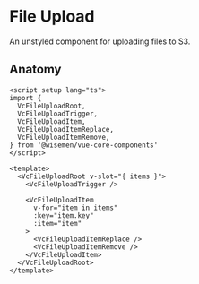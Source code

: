 # File Upload

An unstyled component for uploading files to S3.

<ComponentPreview name="file-upload/examples/main" />

## Anatomy

```vue
<script setup lang="ts">
import {
  VcFileUploadRoot,
  VcFileUploadTrigger,
  VcFileUploadItem,
  VcFileUploadItemReplace,
  VcFileUploadItemRemove,
} from '@wisemen/vue-core-components'
</script>

<template>
  <VcFileUploadRoot v-slot="{ items }">
    <VcFileUploadTrigger />

    <VcFileUploadItem
      v-for="item in items"
      :key="item.key"
      :item="item"
    >
      <VcFileUploadItemReplace />
      <VcFileUploadItemRemove />
    </VcFileUploadItem>
  </VcFileUploadRoot>
</template>
```

<!-- @include: ./file-upload-meta.md -->

